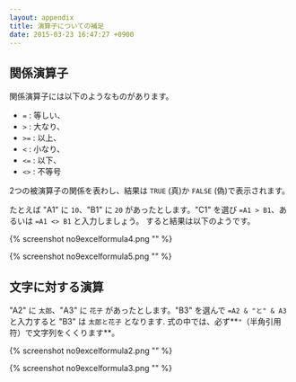 ```yaml
---
layout: appendix
title: 演算子についての補足
date: 2015-03-23 16:47:27 +0900
---
```



関係演算子
----------

関係演算子には以下のようなものがあります。

-   `=` : 等しい、
-   `>` : 大なり、
-   `>=` : 以上、
-   `<` : 小なり、
-   `<=` : 以下、
-   `<>` : 不等号

2つの被演算子の関係を表わし、結果は `TRUE` (真)か `FALSE` (偽)で表示されます。

たとえば "A1" に `10`、"B1" に `20` があったとします。"C1" を選び `=A1 > B1`、あるいは `=A1 <> B1` と入力しましょう。
すると結果は以下のようです。

{% screenshot no9excelformula4.png "" %}

{% screenshot no9excelformula5.png "" %}


文字に対する演算
----------------

"A2" に `太郎`、"A3" に `花子` があったとします。"B3" を選んで `=A2 & "と" & A3` と入力すると "B3" は `太郎と花子` となります.
式の中では、必ず**`"`（半角引用符）で文字列をくくります**。

{% screenshot no9excelformula2.png "" %}

{% screenshot no9excelformula3.png "" %}

